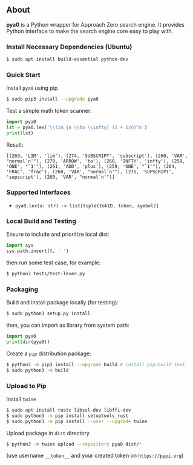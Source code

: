 ## About
**pya0** is a Python wrapper for Approach Zero search engine.
It provides Python interface to make the search engine core easy to play with.

### Install Necessary Dependencies (Ubuntu)
```sh
$ sudo apt install build-essential python-dev
```

### Quick Start
Install `pya0` using pip
```sh
$ sudo pip3 install --upgrade pya0
```

Test a simple math token scanner:
```py
import pya0
lst = pya0.lex('\\lim_{n \\to \\infty} (1 + 1/n)^n')
print(lst)
```
Result:
```
[(269, 'LIM', 'lim'), (274, 'SUBSCRIPT', 'subscript'), (260, 'VAR', "normal`n'"), (270, 'ARROW', 'to'), (260, 'INFTY', 'infty'), (259, 'ONE', "`1'"), (261, 'ADD', 'plus'), (259, 'ONE', "`1'"), (264, 'FRAC', 'frac'), (260, 'VAR', "normal`n'"), (275, 'SUPSCRIPT', 'supscript'), (260, 'VAR', "normal`n'")]
```

### Supported Interfaces
* `pya0.lex(a: str) -> list[tuple(tokID, token, symbol)]`

### Local Build and Testing
Ensure to include and prioritize local dist:
```py
import sys
sys.path.insert(0, '.')
```
then run some test case, for example:
```sh
$ python3 tests/test-lexer.py
```

### Packaging
Build and install package locally (for testing):
```sh
$ sudo python3 setup.py install
```
then, you can import as library from system path:
```py
import pya0
print(dir(pya0))
```

Create a `pip` distribution package:
```sh
$ python3 -m pip3 install --upgrade build # install pip-build tool
$ sudo python3 -m build
```

### Upload to Pip
Install `twine`
```sh
$ sudo apt install rustc libssl-dev libffi-dev
$ sudo python3 -m pip install setuptools_rust
$ sudo python3 -m pip install --user --upgrade twine
```

Upload package in `dist` directory
```sh
$ python3 -m twine upload --repository pya0 dist/*
```
(use username `__token__` and your created token on `https://pypi.org`)
